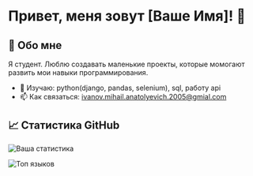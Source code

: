 # Привет, меня зовут [Ваше Имя]! 👋

## 🚀 Обо мне

Я студент. Люблю создавать маленькие проекты, которые момогают развить мои навыки программирования.

- 🌱 Изучаю: python(django, pandas, selenium), sql, работу api
- 📫 Как связаться: ivanov.mihail.anatolyevich.2005@gmial.com

## 📈 Статистика GitHub

![Ваша статистика](https://github-readme-stats.vercel.app/api?username=studentpolytech&show_icons=true&theme=radical)

![Топ языков](https://github-readme-stats.vercel.app/api/top-langs/?username=studentpolytech&layout=compact&theme=radical)
